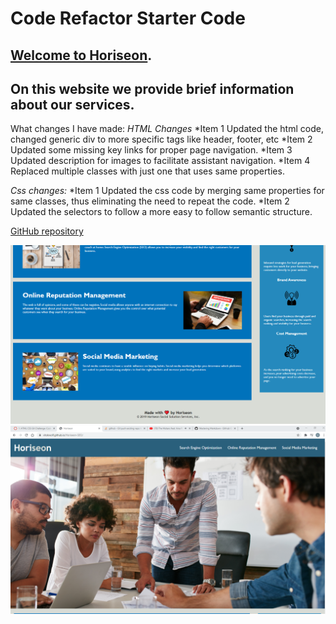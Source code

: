 # Code Refactor Starter Code
## [Welcome to Horiseon](https://vitokwolf.github.io/Horiseon-SEO/).
## On this website we provide brief information about our services.

What changes I have made:
_HTML Changes_
*Item 1 Updated the html code, changed generic div to more specific tags like header, footer, etc
*Item 2 Updated some missing key links for proper page navigation.
*Item 3 Updated description for images to facilitate assistant navigation.
*Item 4 Replaced multiple classes with just one that uses same properties.

_Css changes:_
*Item 1 Updated the css code by merging same properties for same classes, thus eliminating the need to repeat the code.
*Item 2 Updated the selectors to follow a more easy to follow semantic structure.

[GitHub repository](https://github.com/vitokwolf/Horiseon-SEO)

![GitHub Logo](/ScreenShots/Content-footer.png)
![GitHub Logo](/ScreenShots/Header-Hero.png)
